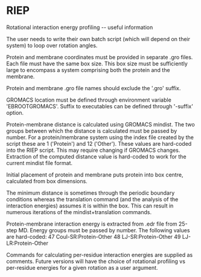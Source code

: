 # RIEP
Rotational interaction energy profiling -- useful information

The user needs to write their own batch script (which will depend on their
system) to loop over rotation angles.

Protein and membrane coordinates must be provided in separate .gro files.  Each
file must have the same box size. This box size must be sufficiently large to
encompass a system comprising both the protein and the membrane.

Protein and membrane .gro file names should exclude the '.gro' suffix.

GROMACS location must be defined through environment variable 'EBROOTGROMACS'.
Suffix to executables can be defined through '-suffix' option.

Protein-membrane distance is calculated using GROMACS mindist.  The two groups
between which the distance is calculated must be passed by number.  For a
protein/membrane system using the index file created by the script these are 1
('Protein') and 12 ('Other').  These values are hard-coded into the RIEP script.
This may require changing if GROMACS changes.  Extraction of the computed
distance value is  hard-coded to work for the current mindist file format.

Initial placement of protein and membrane puts protein into box centre,
calculated from box dimensions.

The minimum distance is sometimes through the periodic boundary conditions
whereas the translation command (and the analysis of the interaction energies)
assumes it is within the box.  This can result in numerous iterations of the
mindist+translation commands.

Protein-membrane interaction energy is extracted from .edr file from 25-step MD.
Energy groups must be passed by number.  The following values are hard-coded: 47
Coul-SR:Protein-Other 48  LJ-SR:Protein-Other 49  LJ-LR:Protein-Other

Commands for calculating per-residue interaction energies are supplied as
comments.  Future versions will have the choice of rotational profiling vs
per-residue energies for a given rotation as a user argument.
